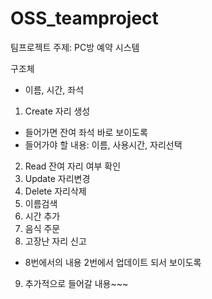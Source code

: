 # OSS_teamproject

팀프로젝트 주제: PC방 예약 시스템
 
구조체 
- 이름, 시간, 좌석 

1. Create 자리 생성
- 들어가면 잔여 좌석 바로 보이도록
- 들어가야 할 내용: 이름, 사용시간, 자리선택

2. Read 잔여 자리 여부 확인
3. Update 자리변경
4. Delete 자리삭제
5. 이름검색
6. 시간 추가
7. 음식 주문
8. 고장난 자리 신고
- 8번에서의 내용 2번에서 업데이트 되서 보이도록



9. 추가적으로 들어갈 내용~~~
